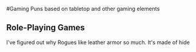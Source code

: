 #Gaming
Puns based on tabletop and other gaming elements

## Role-Playing Games
I've figured out why Rogues like leather armor so much.  It's made of hide
